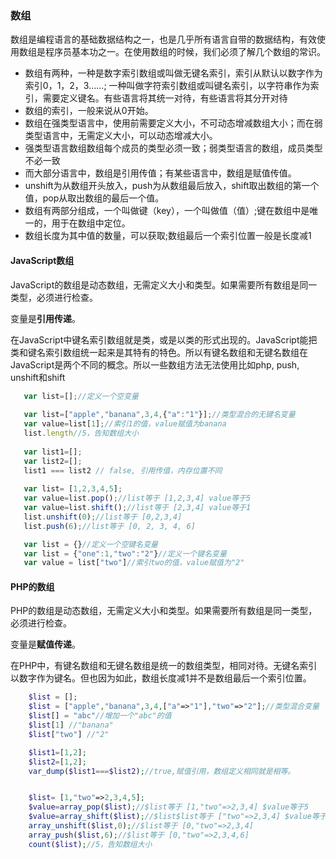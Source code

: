 ### 数组

数组是编程语言的基础数据结构之一，也是几乎所有语言自带的数据结构，有效使用数组是程序员基本功之一。在使用数组的时候，我们必须了解几个数组的常识。

 - 数组有两种，一种是数字索引数组或叫做无键名索引，索引从默认以数字作为索引0，1，2，3......; 一种叫做字符索引数组或叫键名索引，以字符串作为索引，需要定义键名。有些语言将其统一对待，有些语言将其分开对待
 - 数组的索引，一般来说从0开始。 
 - 数组在强类型语言中，使用前需要定义大小，不可动态增减数组大小；而在弱类型语言中，无需定义大小，可以动态增减大小。
 - 强类型语言数组数组每个成员的类型必须一致；弱类型语言的数组，成员类型不必一致
 - 而大部分语言中，数组是引用传值；有某些语言中，数组是赋值传值。
 - unshift为从数组开头放入，push为从数组最后放入，shift取出数组的第一个值，pop从取出数组的最后一个值。
 - 数组有两部分组成，一个叫做键（key），一个叫做值（值）;键在数组中是唯一的，用于在数组中定位。
 - 数组长度为其中值的数量，可以获取;数组最后一个索引位置一般是长度减1


#### JavaScript数组
JavaScript的数组是动态数组，无需定义大小和类型。如果需要所有数组是同一类型，必须进行检查。

变量是**引用传递**。

在JavaScript中键名索引数组就是类，或是以类的形式出现的。JavaScript能把类和键名索引数组统一起来是其特有的特色。所以有键名数组和无键名数组在JavaScript是两个不同的概念。所以一些数组方法无法使用比如php, push, unshift和shift

``` javascript
   var list=[];//定义一个空变量
   
   var list=["apple","banana",3,4,{"a":"1"}];//类型混合的无键名变量
   var value=list[1];//索引1的值，value赋值为banana
   list.length//5，告知数组大小
   
   var list1=[];
   var list2=[];
   list1 === list2 // false, 引用传值，内存位置不同
	
   var list= [1,2,3,4,5];
   var value=list.pop();//list等于 [1,2,3,4] value等于5
   var value=list.shift();//list等于 [2,3,4] value等于1
   list.unshift(0);//list等于 [0,2,3,4] 
   list.push(6);//list等于 [0, 2, 3, 4, 6]

   var list = {}//定义一个空键名变量
   var list = {"one":1,"two":"2"}//定义一个键名变量
   var value = list["two"]//索引two的值，value赋值为"2"

```

#### PHP的数组

PHP的数组是动态数组，无需定义大小和类型。如果需要所有数组是同一类型，必须进行检查。

变量是**赋值传递**。

在PHP中，有键名数组和无键名数组是统一的数组类型，相同对待。无键名索引以数字作为键名。但也因为如此，数组长度减1并不是数组最后一个索引位置。

``` php
	$list = []; 
	$list = ["apple","banana",3,4,["a"=>"1"],"two"=>"2"];//类型混合变量
	$list[] = "abc"//增加一个"abc"的值
	$list[1] //"banana"
	$list["two"] //"2"

	$list1=[1,2];
	$list2=[1,2];
	var_dump($list1===$list2);//true,赋值引用，数组定义相同就是相等。


    $list= [1,"two"=>2,3,4,5];
    $value=array_pop($list);//$list等于 [1,"two"=>2,3,4] $value等于5
    $value=array_shift($list);//$list$list等于 ["two"=>2,3,4] $value等于1
    array_unshift($list,0);//$list等于 [0,"two"=>2,3,4]
    array_push($list,6);//$list等于 [0,"two"=>2,3,4,6]
    count($list);//5，告知数组大小


```
